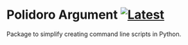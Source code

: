 # Polidoro Argument [![Latest](https://img.shields.io/github/release/heitorpolidoro/argument.svg?label=latest)](https://github.com/heitorpolidoro/argument/releases/latest)
Package to simplify creating command line scripts in Python.



